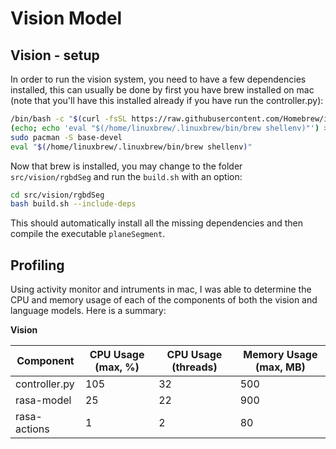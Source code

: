 # Vision Model

## Vision - setup

In order to run the vision system, you need to have a few dependencies installed, this can usually be done by first you have brew installed on mac (note that you'll have this installed already if you have run the controller.py):

```bash
/bin/bash -c "$(curl -fsSL https://raw.githubusercontent.com/Homebrew/install/HEAD/install.sh)"
(echo; echo 'eval "$(/home/linuxbrew/.linuxbrew/bin/brew shellenv)"') >> /home/arch/.bashrc
sudo pacman -S base-devel
eval "$(/home/linuxbrew/.linuxbrew/bin/brew shellenv)"
```

Now that brew is installed, you may change to the folder `src/vision/rgbdSeg` and run the `build.sh` with an option:

```bash
cd src/vision/rgbdSeg
bash build.sh --include-deps
```

This should automatically install all the missing dependencies and then compile the executable `planeSegment`.

## Profiling 

Using activity monitor and intruments in mac, I was able to determine the CPU and memory usage of each of the components of both the vision and language models. Here is a summary:

__Vision__

| Component         | CPU Usage (max, %) | CPU Usage (threads) | Memory Usage (max, MB)    |
|--------------|-----|-----|---------------|
| controller.py        | 105  | 32  | 500      |
| rasa-model          | 25  |  22 | 900      |
| rasa-actions      | 1  | 2 | 80      |